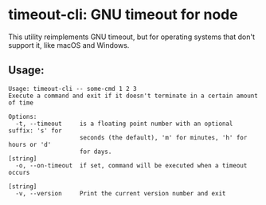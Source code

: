 # timeout-cli: GNU timeout for node

This utility reimplements GNU timeout, but for operating systems that don't support it, like macOS and Windows. 

## Usage:

```
Usage: timeout-cli -- some-cmd 1 2 3
Execute a command and exit if it doesn't terminate in a certain amount of time

Options:
  -t, --timeout     is a floating point number with an optional suffix: 's' for
                    seconds (the default), 'm' for minutes, 'h' for hours or 'd'
                    for days.                                           [string]
  -o, --on-timeout  if set, command will be executed when a timeout occurs
                                                                        [string]
  -v, --version     Print the current version number and exit
```

